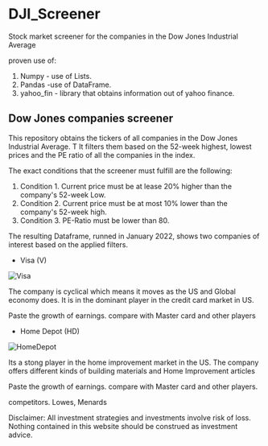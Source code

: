 # DJI_Screener
Stock market screener for the companies in the Dow Jones Industrial Average

proven use of:
 1) Numpy - use of Lists.
 2) Pandas -use of DataFrame.
 3) yahoo_fin - library that obtains information out of yahoo finance.

## Dow Jones companies screener
This repository obtains the tickers of all companies in the Dow Jones Industrial Average. T It filters them based on the 52-week highest, lowest prices and the PE ratio of all the companies in the index. 

The exact conditions that the screener must fulfill are the following:

  1) Condition 1. Current price must be at lease 20% higher than the company's 52-week Low.
  2) Condition 2. Current price must be at most 10% lower than the company's 52-week high.
  3) Condition 3. PE-Ratio must be lower than 80.

The resulting Dataframe, runned in January 2022, shows two companies of interest based on the applied filters. 

 - Visa (V)

 ![Visa](https://user-images.githubusercontent.com/65776444/158386041-8116cd47-1b5a-4112-b1bd-bf3313745463.png)

The company is cyclical which means it moves as the US and Global economy does. It is in the dominant player in the credit card market in US. 

Paste the growth of earnings. compare with Master card and other players

 
 - Home Depot (HD)

 ![HomeDepot](https://user-images.githubusercontent.com/65776444/158386944-de2d8da0-d0a0-470f-b6e2-f31fffb8d748.png)

Its a stong player in the home improvement market in the US. The company offers different kinds of building materials and Home Improvement articles

Paste the growth of earnings. compare with Master card and other players.

competitors. Lowes, Menards


Disclaimer: All investment strategies and investments involve risk of loss. Nothing contained in this website should be construed as investment advice.


